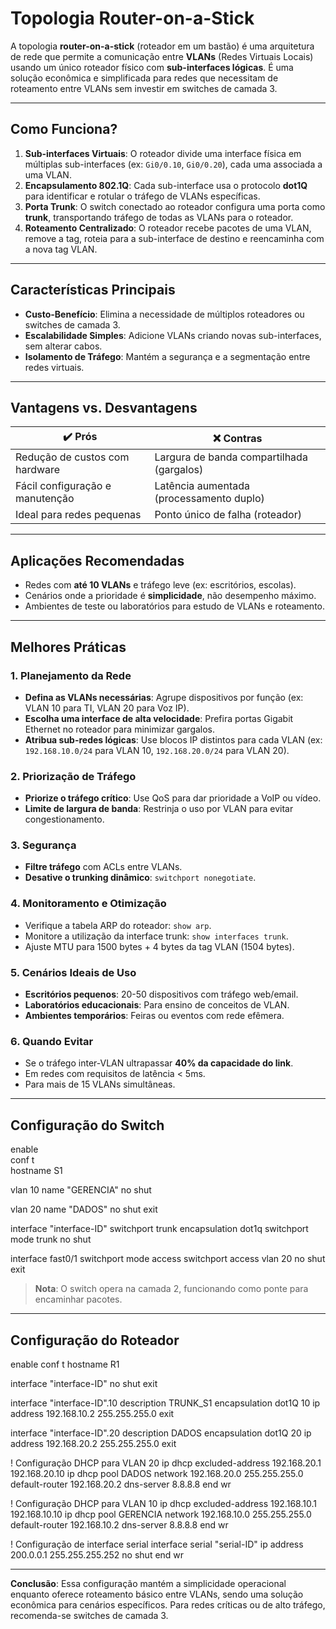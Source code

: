 # Topologia Router-on-a-Stick

A topologia **router-on-a-stick** (roteador em um bastão) é uma arquitetura de rede que permite a comunicação entre **VLANs** (Redes Virtuais Locais) usando um único roteador físico com **sub-interfaces lógicas**. É uma solução econômica e simplificada para redes que necessitam de roteamento entre VLANs sem investir em switches de camada 3.

---

## Como Funciona?  
1. **Sub-interfaces Virtuais**: O roteador divide uma interface física em múltiplas sub-interfaces (ex: `Gi0/0.10`, `Gi0/0.20`), cada uma associada a uma VLAN.  
2. **Encapsulamento 802.1Q**: Cada sub-interface usa o protocolo **dot1Q** para identificar e rotular o tráfego de VLANs específicas.  
3. **Porta Trunk**: O switch conectado ao roteador configura uma porta como **trunk**, transportando tráfego de todas as VLANs para o roteador.  
4. **Roteamento Centralizado**: O roteador recebe pacotes de uma VLAN, remove a tag, roteia para a sub-interface de destino e reencaminha com a nova tag VLAN.  

---

## Características Principais  
- **Custo-Benefício**: Elimina a necessidade de múltiplos roteadores ou switches de camada 3.  
- **Escalabilidade Simples**: Adicione VLANs criando novas sub-interfaces, sem alterar cabos.  
- **Isolamento de Tráfego**: Mantém a segurança e a segmentação entre redes virtuais.  

---

## Vantagens vs. Desvantagens  
| **✔️ Prós**                     | **❌ Contras**                             |
| ------------------------------- | ----------------------------------------- |
| Redução de custos com hardware  | Largura de banda compartilhada (gargalos) |
| Fácil configuração e manutenção | Latência aumentada (processamento duplo)  |
| Ideal para redes pequenas       | Ponto único de falha (roteador)           |

---

## Aplicações Recomendadas  
- Redes com **até 10 VLANs** e tráfego leve (ex: escritórios, escolas).  
- Cenários onde a prioridade é **simplicidade**, não desempenho máximo.  
- Ambientes de teste ou laboratórios para estudo de VLANs e roteamento.  

---

## Melhores Práticas  

### 1. Planejamento da Rede
- **Defina as VLANs necessárias**: Agrupe dispositivos por função (ex: VLAN 10 para TI, VLAN 20 para Voz IP).  
- **Escolha uma interface de alta velocidade**: Prefira portas Gigabit Ethernet no roteador para minimizar gargalos.  
- **Atribua sub-redes lógicas**: Use blocos IP distintos para cada VLAN (ex: `192.168.10.0/24` para VLAN 10, `192.168.20.0/24` para VLAN 20).  

### 2. Priorização de Tráfego
- **Priorize o tráfego crítico**: Use QoS para dar prioridade a VoIP ou vídeo.  
- **Limite de largura de banda**: Restrinja o uso por VLAN para evitar congestionamento.  

### 3. Segurança
- **Filtre tráfego** com ACLs entre VLANs.  
- **Desative o trunking dinâmico**: `switchport nonegotiate`.  

### 4. Monitoramento e Otimização
- Verifique a tabela ARP do roteador: `show arp`.  
- Monitore a utilização da interface trunk: `show interfaces trunk`.  
- Ajuste MTU para 1500 bytes + 4 bytes da tag VLAN (1504 bytes).  

### 5. Cenários Ideais de Uso
- **Escritórios pequenos**: 20-50 dispositivos com tráfego web/email.  
- **Laboratórios educacionais**: Para ensino de conceitos de VLAN.  
- **Ambientes temporários**: Feiras ou eventos com rede efêmera.  

### 6. Quando Evitar
- Se o tráfego inter-VLAN ultrapassar **40% da capacidade do link**.  
- Em redes com requisitos de latência < 5ms.  
- Para mais de 15 VLANs simultâneas.  

---

## Configuração do Switch  

enable  
conf t  
hostname S1  

vlan 10
name "GERENCIA"
no shut

vlan 20
name "DADOS"
no shut
exit

interface "interface-ID"
switchport trunk encapsulation dot1q
switchport mode trunk
no shut

interface fast0/1
switchport mode access
switchport access vlan 20
no shut
exit

> **Nota**: O switch opera na camada 2, funcionando como ponte para encaminhar pacotes.

---

## Configuração do Roteador  

enable
conf t
hostname R1

interface "interface-ID"
no shut
exit

interface "interface-ID".10
description TRUNK_S1
encapsulation dot1Q 10
ip address 192.168.10.2 255.255.255.0
exit

interface "interface-ID".20
description DADOS
encapsulation dot1Q 20
ip address 192.168.20.2 255.255.255.0
exit

! Configuração DHCP para VLAN 20
ip dhcp excluded-address 192.168.20.1 192.168.20.10
ip dhcp pool DADOS
network 192.168.20.0 255.255.255.0
default-router 192.168.20.2
dns-server 8.8.8.8
end
wr

! Configuração DHCP para VLAN 10
ip dhcp excluded-address 192.168.10.1 192.168.10.10
ip dhcp pool GERENCIA
network 192.168.10.0 255.255.255.0
default-router 192.168.10.2
dns-server 8.8.8.8
end
wr

! Configuração de interface serial
interface serial "serial-ID"
ip address 200.0.0.1 255.255.255.252
no shut
end
wr

---

**Conclusão**: Essa configuração mantém a simplicidade operacional enquanto oferece roteamento básico entre VLANs, sendo uma solução econômica para cenários específicos. Para redes críticas ou de alto tráfego, recomenda-se switches de camada 3.
